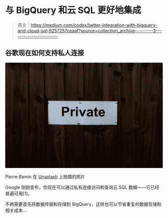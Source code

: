 # 与 BigQuery 和云 SQL 更好地集成

> 原文：<https://medium.com/codex/better-integration-with-bigquery-and-cloud-sql-9257257ceaaf?source=collection_archive---------3----------------------->

## 谷歌现在如何支持私人连接

![](img/f83ae4e78d18632787f2f0900d9b63e2.png)

Pierre Bamin 在 [Unsplash](https://unsplash.com/s/photos/private?utm_source=unsplash&utm_medium=referral&utm_content=creditCopyText) 上拍摄的照片

Google 刚刚宣布，你现在可以通过私有连接访问和查询云 SQL 数据——它已经普遍可用[1]。

不再需要首先将数据传输和存储到 BigQuery，这样也可以节省重复的数据存储和相关成本…